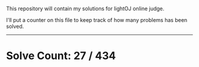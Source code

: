 This repository will contain my solutions for lightOJ online judge.

I'll put a counter on this file to keep track of how many problems has been solved.

---
# Solve Count: 27 / 434
